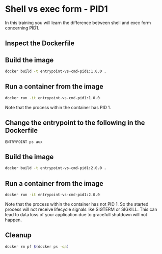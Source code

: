 # Shell vs exec form - PID1

In this training you will learn the difference between shell and exec form concerning PID1.

## Inspect the Dockerfile 

## Build the image

```bash
docker build -t entrypoint-vs-cmd-pid1:1.0.0 .
```

## Run a container from the image

```bash
docker run -it entrypoint-vs-cmd-pid1:1.0.0
```

Note that the process within the container has PID 1.

## Change the entrypoint to the following in the Dockerfile

```
ENTRYPOINT ps aux
```

## Build the image

```bash
docker build -t entrypoint-vs-cmd-pid1:2.0.0 .
```

## Run a container from the image

```bash
docker run -it entrypoint-vs-cmd-pid1:2.0.0
```

Note that the process within the container has not PID 1. So the started process will not receive lifecycle signals like SIGTERM or SIGKILL. This can lead to data loss of your application due to gracefull shutdown will not happen.

## Cleanup

```bash
docker rm pf $(docker ps -qa)
```
